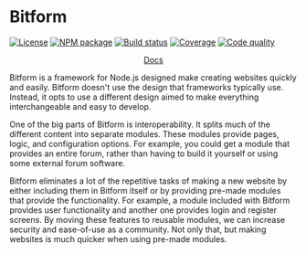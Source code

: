 # Bitform

[![License](https://img.shields.io/github/license/bitmodo/bitform)](https://github.com/bitmodo/bitform/blob/master/LICENSE)
[![NPM package](https://img.shields.io/npm/v/bitform)](https://www.npmjs.com/package/bitform)
[![Build status](https://img.shields.io/github/workflow/status/bitmodo/bitform/Push%20Actions)](https://github.com/bitmodo/bitform/actions)
[![Coverage](https://img.shields.io/codeclimate/coverage/bitmodo/bitform?logo=code-climate)](https://codeclimate.com/github/bitmodo/bitform)
[![Code quality](https://img.shields.io/codeclimate/maintainability/bitmodo/bitform?label=code%20quality&logo=code-climate)](https://codeclimate.com/github/bitmodo/bitform)

<p align="center">
    <a href="https://github.com/bitmodo/bitform/blob/develop/doc/readme.md">Docs</a>
</p>

Bitform is a framework for Node.js designed make creating websites quickly and easily.
Bitform doesn't use the design that frameworks typically use.
Instead, it opts to use a different design aimed to make everything interchangeable and easy to develop.

One of the big parts of Bitform is interoperability.
It splits much of the different content into separate modules.
These modules provide pages, logic, and configuration options.
For example, you could get a module that provides an entire forum, rather than having to build it yourself or using some external forum software.

Bitform eliminates a lot of the repetitive tasks of making a new website by either including them in Bitform itself or by providing pre-made modules that provide the functionality.
For example, a module included with Bitform provides user functionality and another one provides login and register screens.
By moving these features to reusable modules, we can increase security and ease-of-use as a community.
Not only that, but making websites is much quicker when using pre-made modules.
